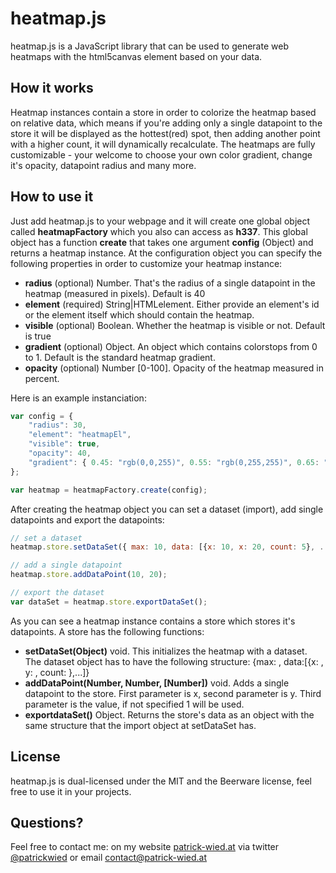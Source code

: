 # heatmap.js
heatmap.js is a JavaScript library that can be used to generate web heatmaps with the html5canvas element based on your data.

## How it works
Heatmap instances contain a store in order to colorize the heatmap based on relative data, which means if you're adding only a single datapoint to the store it will be displayed as the hottest(red) spot, then adding another point with a higher count, it will dynamically recalculate. 
The heatmaps are fully customizable - your welcome to choose your own color gradient, change it's opacity, datapoint radius and many more. 

## How to use it
Just add heatmap.js to your webpage and it will create one global object called **heatmapFactory** which you also can access as **h337**.
This global object has a function **create** that takes one argument **config** (Object) and returns a heatmap instance. 
At the configuration object you can specify the following properties in order to customize your heatmap instance:
- **radius** (optional) Number. That's the radius of a single datapoint in the heatmap (measured in pixels). Default is 40
- **element** (required) String|HTMLelement. Either provide an element's id or the element itself which should contain the heatmap.
- **visible** (optional) Boolean. Whether the heatmap is visible or not. Default is true
- **gradient** (optional) Object. An object which contains colorstops from 0 to 1. Default is the standard heatmap gradient.
- **opacity** (optional) Number [0-100]. Opacity of the heatmap measured in percent.

Here is an example instanciation:
```javascript
var config = {
    "radius": 30,
    "element": "heatmapEl",
    "visible": true,
    "opacity": 40,
    "gradient": { 0.45: "rgb(0,0,255)", 0.55: "rgb(0,255,255)", 0.65: "rgb(0,255,0)", 0.95: "yellow", 1.0: "rgb(255,0,0)" }
};

var heatmap = heatmapFactory.create(config);
```

After creating the heatmap object you can set a dataset (import), add single datapoints and export the datapoints:

```javascript
// set a dataset
heatmap.store.setDataSet({ max: 10, data: [{x: 10, x: 20, count: 5}, ...]});

// add a single datapoint
heatmap.store.addDataPoint(10, 20);

// export the dataset
var dataSet = heatmap.store.exportDataSet();
```

As you can see a heatmap instance contains a store which stores it's datapoints. 
A store has the following functions:
- **setDataSet(Object)** void. This initializes the heatmap with a dataset. The dataset object has to have the following structure: {max: <maximum count>, data:[{x: <dataPointX>, y: <dataPointY>, count: <valueAtXY>},...]}
- **addDataPoint(Number, Number, [Number])** void. Adds a single datapoint to the store. First parameter is x, second parameter is y. Third parameter is the value, if not specified 1 will be used.
- **exportdataSet()** Object. Returns the store's data as an object with the same structure that the import object at setDataSet has.

## License
heatmap.js is dual-licensed under the MIT and the Beerware license, feel free to use it in your projects. 

## Questions?
Feel free to contact me:
on my website [patrick-wied.at](http://www.patrick-wied.at "")
via twitter [@patrickwied](http://twitter.com/#!/patrickwied "")
or email [contact@patrick-wied.at](mailto:contact@patrick-wied.at "")

